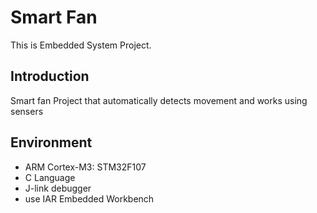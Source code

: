 # Smart Fan
This is Embedded System Project.
## Introduction
Smart fan Project that automatically detects movement and works using sensers
## Environment
- ARM Cortex-M3: STM32F107
- C Language
- J-link debugger
- use IAR Embedded Workbench
